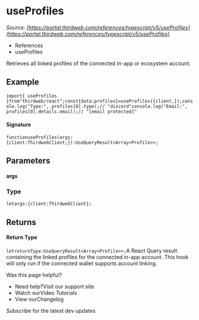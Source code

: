 # useProfiles

*Source: [https://portal.thirdweb.com/references/typescript/v5/useProfiles](https://portal.thirdweb.com/references/typescript/v5/useProfiles)*

* References
* useProfiles

Retrieves all linked profiles of the connected in-app or ecosystem account.

## Example

`import{ useProfiles }from"thirdweb/react";const{data:profiles}=useProfiles({client,});console.log("Type:", profiles[0].type);// "discord"console.log("Email:", profiles[0].details.email);// "[email protected]"`
#### Signature

`functionuseProfiles(args:{client:ThirdwebClient;}):UseQueryResult<Array<Profile>>;`
## Parameters

#### args

### Type

`letargs:{client:ThirdwebClient};`
## Returns

#### Return Type

`letreturnType:UseQueryResult<Array<Profile>>;`A React Query result containing the linked profiles for the connected in-app account.
This hook will only run if the connected wallet supports account linking.

Was this page helpful?

* Need help?Visit our support site
* Watch ourVideo Tutorials
* View ourChangelog

Subscribe for the latest dev updates

